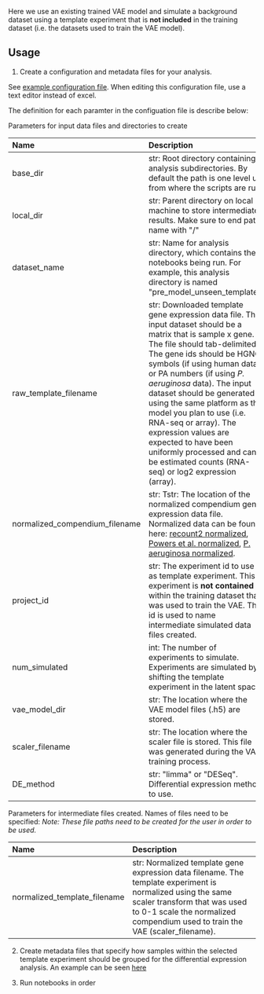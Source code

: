 Here we use an existing trained VAE model and simulate a background dataset using a template experiment that is **not included** in the training dataset (i.e. the datasets used to train the VAE model).

## Usage
1. Create a configuration and metadata files for your analysis. 

See [example configuration file]().
When editing this configuration file, use a text editor instead of excel.

The definition for each paramter in the configuation file is describe below:

Parameters for input data files and directories to create

| Name | Description |
| :--- | :---------- |
| base_dir| str: Root directory containing analysis subdirectories. By default the path is one level up from where the scripts are run.|
| local_dir| str: Parent directory on local machine to store intermediate results. Make sure to end path name with "/"|
| dataset_name| str: Name for analysis directory, which contains the notebooks being run. For example, this analysis directory is named "pre_model_unseen_template".|
| raw_template_filename | str: Downloaded template gene expression data file. The input dataset should be a matrix that is sample x gene. The file should tab-delimited. The gene ids should be HGNC symbols (if using human data) or PA numbers (if using *P. aeruginosa* data). The input dataset should be generated using the same platform as the model you plan to use (i.e. RNA-seq or array). The expression values are expected to have been uniformly processed and can be estimated counts (RNA-seq) or log2 expression (array).|
| normalized_compendium_filename | str: Tstr: The location of the normalized compendium gene expression data file. Normalized data can be found here: [recount2 normalized](https://storage.googleapis.com/recount2/normalized_recount2_compendium.tsv), [Powers et al. normalized](https://storage.googleapis.com/powers_et_al/normalized_rani_compendium_filename.tsv), [P. aeruginosa normalized](https://storage.googleapis.com/pseudomonas/normalized_pseudomonas_compendium_data.tsv).|
| project_id | str:  The experiment id to use as template experiment. This experiment is **not contained** within the training dataset that was used to train the VAE. The id is used to name intermediate simulated data files created.|
| num_simulated| int: The number of experiments to simulate. Experiments are simulated by shifting the template experiment in the latent space.|
| vae_model_dir | str:  The location where the VAE model files (.h5) are stored.|
| scaler_filename | str: The location where the scaler file is stored. This file was generated during the VAE training process.|
| DE_method| str: "limma" or "DESeq". Differential expression method to use.|

Parameters for intermediate files created. Names of files need to be specified:
*Note: These file paths need to be created for the user in order to be used.*

| Name | Description |
| :--- | :---------- |
| normalized_template_filename | str: Normalized template gene expression data filename. The template experiment is normalized using the same scaler transform that was used to 0-1 scale the normalized compendium used to train the VAE (scaler_filename).|


2. Create metadata files that specify how samples within the selected template experiment should be grouped for the differential expression analysis. 
An example can be seen [here]()

3. Run notebooks in order

